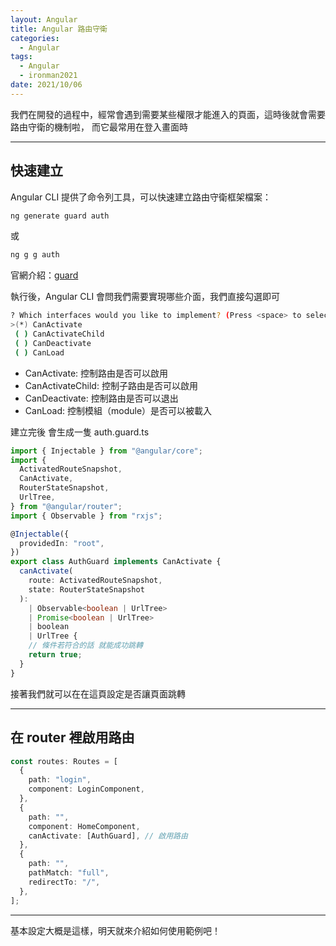 ```yaml
---
layout: Angular
title: Angular 路由守衛
categories:
  - Angular
tags:
  - Angular
  - ironman2021
date: 2021/10/06
---
```


我們在開發的過程中，經常會遇到需要某些權限才能進入的頁面，這時後就會需要路由守衛的機制啦，
而它最常用在登入畫面時

---

## 快速建立

Angular CLI 提供了命令列工具，可以快速建立路由守衛框架檔案：

```bash
ng generate guard auth
```

或

```bash
ng g g auth
```

官網介紹：[guard](https://angular.tw/cli/generate#guard)

執行後，Angular CLI 會問我們需要實現哪些介面，我們直接勾選即可

```bash
? Which interfaces would you like to implement? (Press <space> to select, <a> to toggle all, <i> to invert selection)
>(*) CanActivate
 ( ) CanActivateChild
 ( ) CanDeactivate
 ( ) CanLoad
```

- CanActivate: 控制路由是否可以啟用
- CanActivateChild: 控制子路由是否可以啟用
- CanDeactivate: 控制路由是否可以退出
- CanLoad: 控制模組（module）是否可以被載入

建立完後 會生成一隻 auth.guard.ts

```ts
import { Injectable } from "@angular/core";
import {
  ActivatedRouteSnapshot,
  CanActivate,
  RouterStateSnapshot,
  UrlTree,
} from "@angular/router";
import { Observable } from "rxjs";

@Injectable({
  providedIn: "root",
})
export class AuthGuard implements CanActivate {
  canActivate(
    route: ActivatedRouteSnapshot,
    state: RouterStateSnapshot
  ):
    | Observable<boolean | UrlTree>
    | Promise<boolean | UrlTree>
    | boolean
    | UrlTree {
    // 條件若符合的話 就能成功跳轉
    return true;
  }
}
```

接著我們就可以在在這頁設定是否讓頁面跳轉

---

## 在 router 裡啟用路由

```ts
const routes: Routes = [
  {
    path: "login",
    component: LoginComponent,
  },
  {
    path: "",
    component: HomeComponent,
    canActivate: [AuthGuard], // 啟用路由
  },
  {
    path: "",
    pathMatch: "full",
    redirectTo: "/",
  },
];
```

---

基本設定大概是這樣，明天就來介紹如何使用範例吧！
